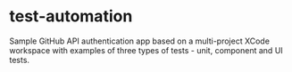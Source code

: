 # test-automation

Sample GitHub API authentication app based on a multi-project XCode workspace with examples of three types of tests - unit, component and UI tests.
